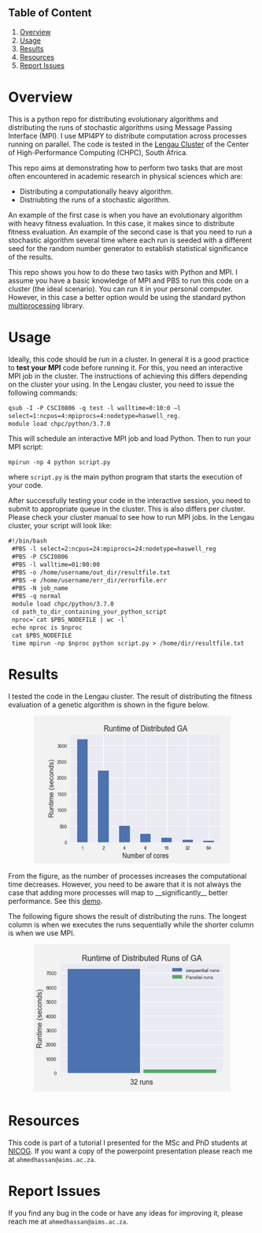 ## Table of Content
1. [Overview](#overview)  
2. [Usage](#usage)  
3. [Results](#results)  
4. [Resources](#resources)  
5. [Report Issues](#report-issues)  

# Overview
This is a python repo for distributing evolutionary algorithms and distributing the runs of stochastic algorithms using Message Passing Interface (MPI).
I use MPI4PY to distribute computation across processes running on parallel. The code is tested in the 
<a href="https://wiki.chpc.ac.za/chpc:lengau" target="_blank">Lengau Cluster</a> of the Center of High-Performance
Computing (CHPC), South Africa. 

This repo aims at demonstrating how to perform two tasks that are most often encountered in academic research in 
physical sciences which are:
<ul>  
    <li>Distributing a computationally heavy algorithm.</li>
    <li>Distriubting the runs of a stochastic algorithm.</li>
</ul>

An example of the first case is when you have an evolutionary algorithm with heavy fitness evaluation. In this case, it makes
since to distribute fitness evaluation. An example of the second case is that you need to run a stochastic algorithm several time
where each run is seeded with a different seed for the random number generator to establish statistical significance of the results.

This repo shows you how to do these two tasks with Python and MPI. I assume you have a basic knowledge of MPI and PBS to run this code 
on a cluster (the ideal scenario). You can run it in your personal computer. However, in this case a better option would be using the 
standard python <a href="https://docs.python.org/3/library/multiprocessing.html">multiprocessing</a> library.

# Usage
Ideally, this code should be run in a cluster. In general it is a good practice to **test your MPI** code before running it. For this, 
you need an interactive MPI job in the cluster. The instructions of achieving this differs depending on the cluster your using. In the
Lengau cluster, you need to issue the following commands:
```console
qsub -I -P CSCI0806 -q test -l walltime=0:10:0 –l select=1:ncpus=4:mpiprocs=4:nodetype=haswell_reg.
module load chpc/python/3.7.0
```
This will schedule an interactive MPI job and load Python. Then to run your MPI script:
```console
mpirun -np 4 python script.py
```
where `script.py` is the main python program that starts the execution of your code.

After successfully testing your code in the interactive session, you need to submit to appropriate queue in the cluster. This is also differs
per cluster. Please check your cluster manual to see how to run MPI jobs. In the Lengau cluster, your script will look like:
```
#!/bin/bash
 #PBS -l select=2:ncpus=24:mpiprocs=24:nodetype=haswell_reg
 #PBS -P CSCI0806
 #PBS -l walltime=01:00:00
 #PBS -o /home/username/out_dir/resultfile.txt
 #PBS -e /home/username/err_dir/errorfile.err
 #PBS -N job_name
 #PBS -q normal
 module load chpc/python/3.7.0
 cd path_to_dir_containing_your_python_script
 nproc=`cat $PBS_NODEFILE | wc -l`
 echo nproc is $nproc
 cat $PBS_NODEFILE
 time mpirun -np $nproc python script.py > /home/dir/resultfile.txt

```

# Results
I tested the code in the Lengau cluster. The result of distributing the fitness evaluation of a genetic algorithm is shown in the figure below.
<p align="center">
  <img src="figures/dist_ga.PNG" width="400" height="300" title="Distributing Fitness Evaluation">
</p>
From the figure, as the number of processes increases the computational time decreases. However, you need to be aware that it is not always the case
that adding more processes will map to __significantly__ better performance. See this <a href="https://wiki.chpc.ac.za/scaling:start">demo</a>.

The following figure shows the result of distributing the runs. The longest column is when we executes the runs sequentially while the shorter column
is when we use MPI.
<p align="center">
  <img src="figures/dist_runs.PNG" width="400" height="300" title="Distributing Fitness Evaluation">
</p>


# Resources
This code is part of a tutorial I presented for the MSc and PhD students at <a href="https://www.cs.up.ac.za/cs/nicog/">NICOG</a>. If you want a copy of the
powerpoint presentation please reach me at `ahmedhassan@aims.ac.za`.

# Report Issues
If you find any bug in the code or have any ideas for improving it, please reach me at `ahmedhassan@aims.ac.za`.

